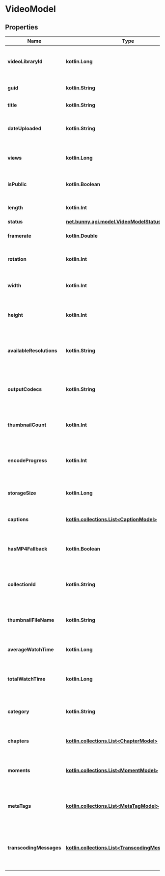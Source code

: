 
# VideoModel

## Properties
Name | Type | Description | Notes
------------ | ------------- | ------------- | -------------
**videoLibraryId** | **kotlin.Long** | The ID of the video library that the video belongs to. |  [optional]
**guid** | **kotlin.String** | The unique identifier of the video. |  [optional]
**title** | **kotlin.String** | The title of the video. |  [optional]
**dateUploaded** | **kotlin.String** | The date and time when the video was uploaded. |  [optional]
**views** | **kotlin.Long** | The number of views the video has received. |  [optional]
**isPublic** | **kotlin.Boolean** | Determines if the video is publicly accessible. |  [optional]
**length** | **kotlin.Int** | The duration of the video in seconds. |  [optional]
**status** | [**net.bunny.api.model.VideoModelStatus**](VideoModelStatus.md) |  |  [optional]
**framerate** | **kotlin.Double** | The framerate of the video. |  [optional]
**rotation** | **kotlin.Int** | The rotation (in degrees) of the video if applicable. |  [optional]
**width** | **kotlin.Int** | The width of the original video in pixels. |  [optional]
**height** | **kotlin.Int** | The height of the original video in pixels. |  [optional]
**availableResolutions** | **kotlin.String** | A comma-separated list of resolutions available for the video. |  [optional]
**outputCodecs** | **kotlin.String** | A comma-separated list of output codecs used for video encoding. |  [optional]
**thumbnailCount** | **kotlin.Int** | The number of thumbnails generated for the video. |  [optional]
**encodeProgress** | **kotlin.Int** | The current encoding progress of the video as a percentage. |  [optional]
**storageSize** | **kotlin.Long** | The total storage size of the video file in bytes. |  [optional]
**captions** | [**kotlin.collections.List&lt;CaptionModel&gt;**](CaptionModel.md) | A list of captions available for the video. |  [optional]
**hasMP4Fallback** | **kotlin.Boolean** | Indicates if MP4 fallback files are available for the video. |  [optional]
**collectionId** | **kotlin.String** | The identifier of the collection that the video belongs to. |  [optional]
**thumbnailFileName** | **kotlin.String** | The file name of the thumbnail stored on the server. |  [optional]
**averageWatchTime** | **kotlin.Long** | The average watch time of the video in seconds. |  [optional]
**totalWatchTime** | **kotlin.Long** | The total accumulated watch time of the video in seconds. |  [optional]
**category** | **kotlin.String** | The automatically detected category of the video. |  [optional]
**chapters** | [**kotlin.collections.List&lt;ChapterModel&gt;**](ChapterModel.md) | A list of chapters within the video. |  [optional]
**moments** | [**kotlin.collections.List&lt;MomentModel&gt;**](MomentModel.md) | A list of significant moments or events in the video. |  [optional]
**metaTags** | [**kotlin.collections.List&lt;MetaTagModel&gt;**](MetaTagModel.md) | A list of metadata tags associated with the video. |  [optional]
**transcodingMessages** | [**kotlin.collections.List&lt;TranscodingMessageModel&gt;**](TranscodingMessageModel.md) | Messages generated during transcoding that indicate warnings or errors. |  [optional]



